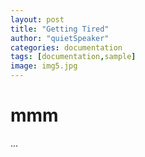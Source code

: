 ```yaml
---
layout: post
title: "Getting Tired"
author: "quietSpeaker"
categories: documentation
tags: [documentation,sample]
image: img5.jpg
---
```


# mmm

...